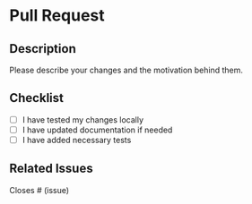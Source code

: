 # Pull Request

## Description
Please describe your changes and the motivation behind them.

## Checklist
- [ ] I have tested my changes locally
- [ ] I have updated documentation if needed
- [ ] I have added necessary tests

## Related Issues
Closes # (issue)
